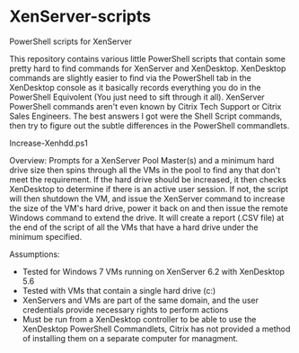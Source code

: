 # XenServer-scripts
PowerShell scripts for XenServer

This repository contains various little PowerShell scripts that contain some pretty hard to find commands
for XenServer and XenDesktop.  XenDesktop commands are slightly easier to find via the PowerShell tab in
the XenDesktop console as it basically records everything you do in the PowerShell Equivolent (You just 
need to sift through it all).  XenServer PowerShell commands aren't even known by Citrix Tech Support or Citrix
Sales Engineers. The best answers I got were the Shell Script commands, then try to figure out the subtle 
differences in the PowerShell commandlets.


Increase-Xenhdd.ps1

Overview: 
  Prompts for a XenServer Pool Master(s) and a minimum hard drive size then spins through all the VMs
  in the pool to find any that don't meet the requirement.  If the hard drive should be increased,
  it then checks XenDesktop to determine if there is an active user session. If not, the script will 
  then shutdown the VM, and issue the XenServer command to increase the size of the VM's hard drive,
  power it back on and then issue the remote Windows command to extend the drive.  It will create a report
  (.CSV file) at the end of the script of all the VMs that have a hard drive under the minimum specified.
  
Assumptions:
  * Tested for Windows 7 VMs running on XenServer 6.2 with XenDesktop 5.6
  * Tested with VMs that contain a single hard drive (c:\)
  * XenServers and VMs are part of the same domain, and the user credentials provide necessary rights to perform actions
  * Must be run from a XenDesktop controller to be able to use the XenDesktop PowerShell Commandlets, Citrix has not 
    provided a method of installing them on a separate computer for managment.
